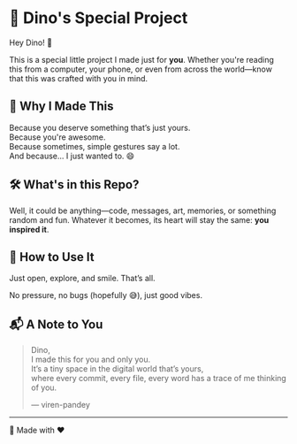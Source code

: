 # 🦖 Dino's Special Project

Hey Dino! 👋

This is a special little project I made just for **you**. Whether you're reading this from a computer, your phone, or even from across the world—know that this was crafted with you in mind.

## 💌 Why I Made This

Because you deserve something that’s just yours.  
Because you're awesome.  
Because sometimes, simple gestures say a lot.  
And because... I just wanted to. 😄

## 🛠️ What's in this Repo?

Well, it could be anything—code, messages, art, memories, or something random and fun. Whatever it becomes, its heart will stay the same: **you inspired it**.

## 🌟 How to Use It

Just open, explore, and smile. That’s all.

No pressure, no bugs (hopefully 😅), just good vibes.

## 📬 A Note to You

> Dino,  
> I made this for you and only you.  
> It’s a tiny space in the digital world that’s yours,  
> where every commit, every file, every word has a trace of me thinking of you.  
>  
> — viren-pandey

---

🦖 Made with ❤️
